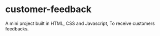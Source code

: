 # customer-feedback
A mini project built in HTML, CSS and Javascript, To receive customers feedbacks.
